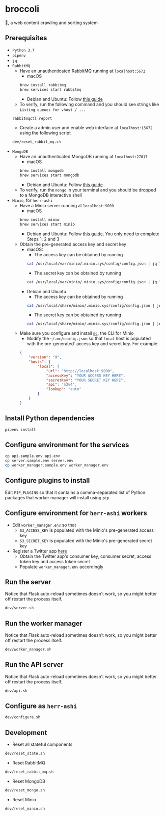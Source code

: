 # broccoli
🥦, a web content crawling and sorting system

## Prerequisites
* `Python 3.7`
* `pipenv`
* `jq`
* `RabbitMQ`
    * Have an unauthenticated RabbitMQ running at `localhost:5672`
        * macOS
        ```bash
        brew install rabbitmq
        brew services start rabbitmq
        ```
        * Debian and Ubuntu: Follow [this guide](https://www.rabbitmq.com/install-debian.html)
    * To verify, run the following command and you should see strings like `Listing queues for vhost / ...`
    ```bash
    rabbitmqctl report
    ```
    * Create a admin user and enable web interface at `localhost:15672` using the following script
    ```bash
    dev/reset_rabbit_mq.sh
    ```
* `MongoDB`
    * Have an unauthenticated MongoDB running at `localhost:27017`
        * macOS
        ```bash
        brew install mongodb
        brew services start mongodb
        ```
        * Debian and Ubuntu: Follow [this guide](https://docs.mongodb.com/manual/tutorial/install-mongodb-on-ubuntu/)
    * To verify, run the `mongo` in your terminal and you should be dropped to a MongoDB interactive shell
* `Minio`, for `herr-ashi`
    * Have a Minio server running at `localhost:9000`
        * macOS
        ```bash
        brew install minio
        brew services start minio
        ```
        * Debian and Ubuntu: Follow [this guide](https://www.digitalocean.com/community/tutorials/how-to-set-up-an-object-storage-server-using-minio-on-ubuntu-16-04). You only need to complete Steps 1, 2 and 3
    * Obtain the pre-generated access key and secret key
        * macOS:
            * The access key can be obtained by running
            ```bash
            cat /usr/local/var/minio/.minio.sys/config/config.json | jq ".credential.accessKey"
            ```
            * The secret key can be obtained by running
            ```bash
            cat /usr/local/var/minio/.minio.sys/config/config.json | jq ".credential.secretKey"
            ```
        * Debian and Ubuntu
            * The access key can be obtained by running
            ```bash
            cat /usr/local/share/minio/.minio.sys/config/config.json | jq ".credential.accessKey"
            ```
            * The secret key can be obtained by running
            ```bash
            cat /usr/local/share/minio/.minio.sys/config/config.json | jq ".credential.secretKey"
            ```
    * Make sure you configure and install [`mc`](https://github.com/minio/mc), the CLI for Minio
        * Modify the `~/.mc/config.json` so that `local` host is populated with the pre-generated` access key and secret key. For example:
        ```json
        {
            "version": "9",
            "hosts": {
                "local": {
                    "url": "http://localhost:9000",
                    "accessKey": "YOUR ACCESS KEY HERE",
                    "secretKey": "YOUR SECRET KEY HERE",
                    "api": "S3v4",
                    "lookup": "auto"
                }
            }
        }
        ```

## Install Python dependencies
```bash
pipenv install
```

## Configure environment for the services
```bash
cp api.sample.env api.env
cp server.sample.env server.env
cp worker_manager.sample.env worker_manager.env
```

## Configure plugins to install
Edit `PIP_PLUGINS` so that it contains a comma-separated list of Python packages that worker manager will install using `pip`

## Configure environment for `herr-ashi` workers
* Edit `worker_manager.env` so that
    * `S3_ACCESS_KEY` is populated with the Minio's pre-generated access key
    * `S3_SECRET_KEY` is populated with the Minio's pre-generated secret key
* Register a Twitter app [here](https://developer.twitter.com/en/apps/create)
    * Obtain the Twitter app's consumer key, consumer secret, access token key and access token secret
    * Populate `worker_manager.env` accordingly

## Run the server
Notice that Flask auto-reload sometimes doesn't work, so you might better off restart the process itself.
```bash
dev/server.sh
```

## Run the worker manager
Notice that Flask auto-reload sometimes doesn't work, so you might better off restart the process itself.
```bash
dev/worker_manager.sh
```

## Run the API server
Notice that Flask auto-reload sometimes doesn't work, so you might better off restart the process itself.
```bash
dev/api.sh
```

## Configure as `herr-ashi`
```bash
dev/configure.sh
```

## Development
* Reset all stateful components
```bash
dev/reset_state.sh
```
* Reset RabbitMQ
```bash
dev/reset_rabbit_mq.sh
```
* Reset MongoDB
```bash
dev/reset_mongo.sh
```
* Reset Minio
```bash
dev/reset_minio.sh
```
